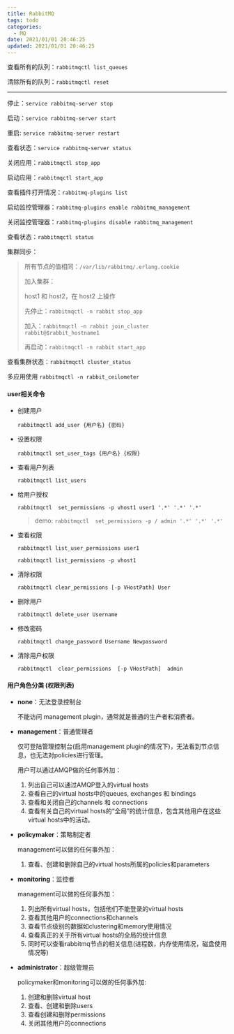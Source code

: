 ```yaml
---
title: RabbitMQ
tags: todo
categories:
  - MQ
date: 2021/01/01 20:46:25
updated: 2021/01/01 20:46:25
---
```






查看所有的队列：`rabbitmqctl list_queues`

清除所有的队列：`rabbitmqctl reset`

---

停止：`service rabbitmq-server stop`

启动：`service rabbitmq-server start`

重启:   `service rabbitmq-server restart`

查看状态：`service rabbitmq-server status`

关闭应用：`rabbitmqctl stop_app`

启动应用：`rabbitmqctl start_app`

查看插件打开情况：`rabbitmq-plugins list`

启动监控管理器：`rabbitmq-plugins enable rabbitmq_management`

关闭监控管理器：`rabbitmq-plugins disable rabbitmq_management`

查看状态：`rabbitmqctl status`

集群同步：

> 所有节点的值相同：`/var/lib/rabbitmq/.erlang.cookie`
>
> 加入集群：
>
> host1 和 host2，在 host2 上操作
>
> 先停止：`rabbitmqctl -n rabbit stop_app`
>
> 加入：`rabbitmqctl -n rabbit join_cluster rabbit@$rabbit_hostname1`
>
> 再启动：`rabbitmqctl -n rabbit start_app`

查看集群状态：`rabbitmqctl cluster_status`

多应用使用  `rabbitmqctl -n rabbit_ceilometer`





#### user相关命令

- 创建用户

  `rabbitmqctl add_user {用户名} {密码}`

- 设置权限

  `rabbitmqctl set_user_tags {用户名} {权限}`

- 查看用户列表

  `rabbitmqctl list_users`

- 给用户授权

  `rabbitmqctl  set_permissions -p vhost1 user1 '.*' '.*' '.*' `

  > demo: `rabbitmqctl  set_permissions -p / admin '.*' '.*' '.*' `

- 查看权限

  `rabbitmqctl list_user_permissions user1`

  `rabbitmqctl list_permissions -p vhost1`

- 清除权限

  `rabbitmqctl clear_permissions [-p VHostPath] User`

- 删除用户

  `rabbitmqctl delete_user Username`

- 修改密码

  `rabbitmqctl change_password Username Newpassword`

- 清除用户权限

  `rabbitmqctl  clear_permissions  [-p VHostPath]  admin`



#### 用户角色分类  (权限列表)

- **none**：无法登录控制台

  不能访问 management plugin，通常就是普通的生产者和消费者。

- **management**：普通管理者

  仅可登陆管理控制台(启用management plugin的情况下)，无法看到节点信息，也无法对policies进行管理。

  用户可以通过AMQP做的任何事外加： 

  1. 列出自己可以通过AMQP登入的virtual hosts
  2. 查看自己的virtual hosts中的queues, exchanges 和 bindings
  3. 查看和关闭自己的channels 和 connections
  4. 查看有关自己的virtual hosts的“全局”的统计信息，包含其他用户在这些virtual hosts中的活动。

- **policymaker**：策略制定者

  management可以做的任何事外加：

  1. 查看、创建和删除自己的virtual hosts所属的policies和parameters

- **monitoring**：监控者

  management可以做的任何事外加：

  1. 列出所有virtual hosts，包括他们不能登录的virtual hosts
  2. 查看其他用户的connections和channels
  3. 查看节点级别的数据如clustering和memory使用情况
  4. 查看真正的关于所有virtual hosts的全局的统计信息
  5. 同时可以查看rabbitmq节点的相关信息(进程数，内存使用情况，磁盘使用情况等)

- **administrator**：超级管理员

  policymaker和monitoring可以做的任何事外加:

  1. 创建和删除virtual host
  2. 查看、创建和删除users
  3. 查看创建和删除permissions
  4. 关闭其他用户的connections

